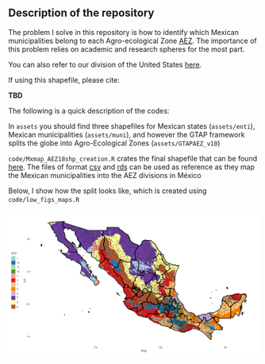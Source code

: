 ## Description of the repository

The problem I solve in this repository is how to identify which Mexican municipalities belong to each Agro-ecological Zone [AEZ](https://www.ifpri.org/publication/agro-ecological-zones-africa). The importance of this problem relies on academic and research spheres for the most part.

You can also refer to our division of the United States [here](https://github.com/noejn2/AEZ18_to_UScntyFIPS).

If using this shapefile, please cite:

**TBD**

The following is a quick description of the codes:

In `assets` you should find three shapefiles for Mexican states (`assets/enti`), Mexican municipalities (`assets/muni`), and however the GTAP framework splits the globe into Agro-Ecological Zones (`assets/GTAPAEZ_v10`)

`code/Mxmap_AEZ18shp_creation.R` crates the final shapefile that can be found [here](output/MXmap_AEZ18/). The files of format [csv](output/AEZ18_to_MXmuni_id.csv) and [rds](output/AEZ18_to_MXmuni_id.rds) can be used as reference as they map the Mexican municipalities into the AEZ divisions in México

Below, I show how the split looks like, which is created using `code/low_figs_maps.R`

![municipalities_into_AEZ](output/low_fig/../low_figs/Mexican%20GTAP.png)